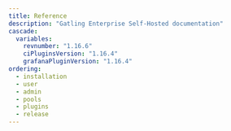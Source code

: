 ```yaml
---
title: Reference
description: "Gatling Enterprise Self-Hosted documentation"
cascade:
  variables:
    revnumber: "1.16.6"
    ciPluginsVersion: "1.16.4"
    grafanaPluginVersion: "1.16.4"
ordering:
  - installation
  - user
  - admin
  - pools
  - plugins
  - release
---
```

